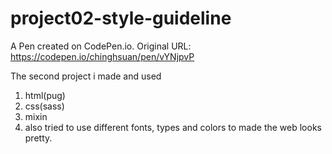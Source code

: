 # project02-style-guideline
A Pen created on CodePen.io. Original URL: https://codepen.io/chinghsuan/pen/vYNjpvP

The second project i made and used 

1. html(pug)
2. css(sass)
3. mixin
4. also tried to use different fonts, types and colors to made the web looks pretty.
